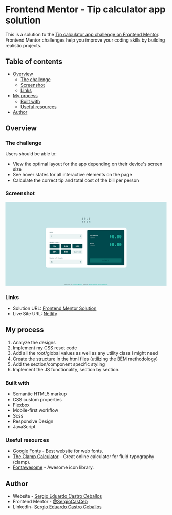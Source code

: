 # Frontend Mentor - Tip calculator app solution

This is a solution to the [Tip calculator app challenge on Frontend Mentor](https://www.frontendmentor.io/challenges/tip-calculator-app-ugJNGbJUX). Frontend Mentor challenges help you improve your coding skills by building realistic projects.

## Table of contents

- [Overview](#overview)
  - [The challenge](#the-challenge)
  - [Screenshot](#screenshot)
  - [Links](#links)
- [My process](#my-process)
  - [Built with](#built-with)
  - [Useful resources](#useful-resources)
- [Author](#author)

## Overview

### The challenge

Users should be able to:

- View the optimal layout for the app depending on their device's screen size
- See hover states for all interactive elements on the page
- Calculate the correct tip and total cost of the bill per person

### Screenshot

![Solution Screenshot](/solution-screenshot.png)

### Links

- Solution URL: [Frontend Mentor Solution](https://www.frontendmentor.io/solutions/responsive-tip-calculator-app-with-scss-and-js-SojNYM-pNW)
- Live Site URL: [Netlify](https://fm-tip-calculator-app-challenge.netlify.app/)

## My process

1. Analyze the designs
2. Implement my CSS reset code
3. Add all the root/global values as well as any utility class I might need
4. Create the structure in the html files (utilizing the BEM methodology)
5. Add the section/component specific styling
6. Implement the JS functionality, section by section.

### Built with

- Semantic HTML5 markup
- CSS custom properties
- Flexbox
- Mobile-first workflow
- Scss
- Responsive Design
- JavaScript

### Useful resources

- [Google Fonts](https://fonts.google.com/) - Best website for web fonts.
- [The Clamp Calculator](https://royalfig.github.io/fluid-typography-calculator/) - Great online calculator for fluid typography (clamp).
- [Fontawesome](https://fontawesome.com/) - Awesome icon library.

## Author

- Website - [Sergio Eduardo Castro Ceballos](https://sergiocas.com/)
- Frontend Mentor - [@SergioCasCeb](https://www.frontendmentor.io/profile/SergioCasCeb)
- LInkedIn- [Sergio Eduardo Castro Ceballos](www.linkedin.com/in/sergio-eduardo-castro-ceballos)
